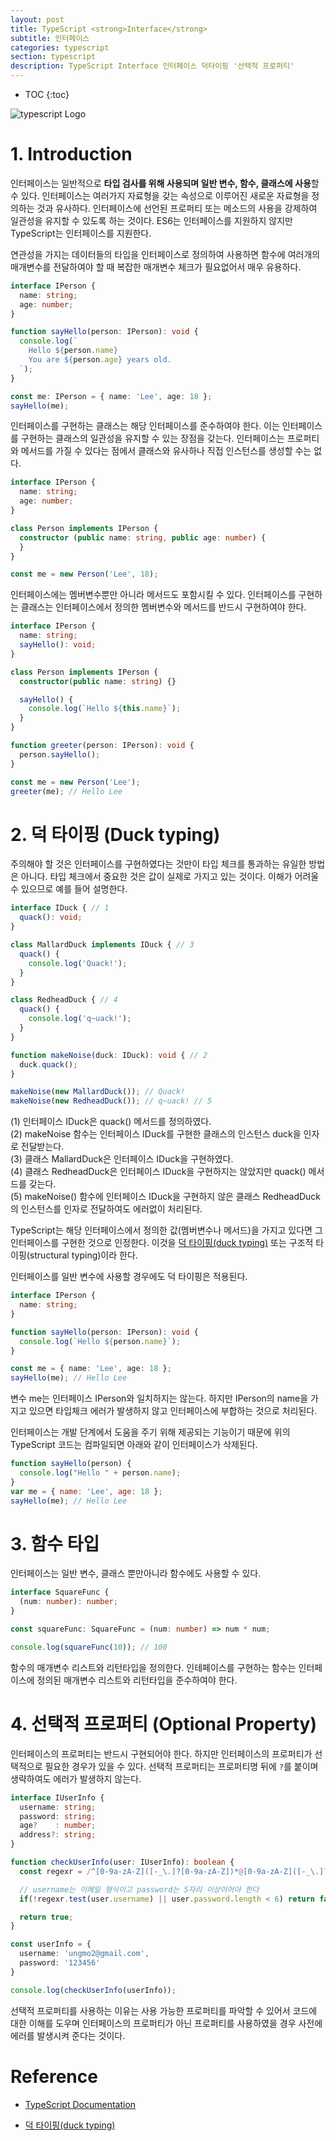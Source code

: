 ```yaml
---
layout: post
title: TypeScript <strong>Interface</strong>
subtitle: 인터페이스
categories: typescript
section: typescript
description: TypeScript Interface 인터페이스 덕타이핑 '선택적 프로퍼티'
---
```


* TOC
{:toc}

![typescript Logo](/img/typescript-logo.png)

# 1. Introduction

인터페이스는 일반적으로 <strong>타입 검사를 위해 사용되며 일반 변수, 함수, 클래스에 사용</strong>할 수 있다. 인터페이스는 여러가지 자료형을 갖는 속성으로 이루어진 새로운 자료형을 정의하는 것과 유사하다. 인터페이스에 선언된 프로퍼티 또는 메소드의 사용을 강제하여 일관성을 유지할 수 있도록 하는 것이다. ES6는 인터페이스를 지원하지 않지만 TypeScript는 인터페이스를 지원한다.

<!-- # Interface 상속

인터페이스는 extends 키워드를 사용하여 상속이 가능하다.

```typescript
interface IPerson {
  name: string;
}

interface IStudent extends IPerson {
  grade: number;
}

const person: IStudent =  {
  name: 'Lee',
  grade: 3
}
``` -->

연관성을 가지는 데이터들의 타입을 인터페이스로 정의하여 사용하면 함수에 여러개의 매개변수를 전달하여야 할 때 복잡한 매개변수 체크가 필요없어서 매우 유용하다.

```typescript
interface IPerson {
  name: string;
  age: number;
}

function sayHello(person: IPerson): void {
  console.log(`
    Hello ${person.name}
    You are ${person.age} years old.
  `);
}

const me: IPerson = { name: 'Lee', age: 18 };
sayHello(me);
```

인터페이스를 구현하는 클래스는 해당 인터페이스를 준수하여야 한다. 이는 인터페이스를 구현하는 클래스의 일관성을 유지할 수 있는 장점을 갖는다. 인터페이스는 프로퍼티와 메서드를 가질 수 있다는 점에서 클래스와 유사하나 직접 인스턴스를 생성할 수는 없다.

```typescript
interface IPerson {
  name: string;
  age: number;
}

class Person implements IPerson {
  constructor (public name: string, public age: number) {
  }
}

const me = new Person('Lee', 18);
```

인터페이스에는 멤버변수뿐만 아니라 메서드도 포함시킬 수 있다. 인터페이스를 구현하는 클래스는 인터페이스에서 정의한 멤버변수와 메서드를 반드시 구현하여야 한다.

```typescript
interface IPerson {
  name: string;
  sayHello(): void;
}

class Person implements IPerson {
  constructor(public name: string) {}

  sayHello() {
    console.log(`Hello ${this.name}`);
  }
}

function greeter(person: IPerson): void {
  person.sayHello();
}

const me = new Person('Lee');
greeter(me); // Hello Lee
```

# 2. 덕 타이핑 (Duck typing)

주의해야 할 것은 인터페이스를 구현하였다는 것만이 타입 체크를 통과하는 유일한 방법은 아니다. 타입 체크에서 중요한 것은 값이 실제로 가지고 있는 것이다. 이해가 어려울 수 있으므로 예를 들어 설명한다.

```typescript
interface IDuck { // 1
  quack(): void;
}

class MallardDuck implements IDuck { // 3
  quack() {
    console.log('Quack!');
  }
}

class RedheadDuck { // 4
  quack() {
    console.log('q~uack!');
  }
}

function makeNoise(duck: IDuck): void { // 2
  duck.quack();
}

makeNoise(new MallardDuck()); // Quack!
makeNoise(new RedheadDuck()); // q~uack! // 5
```

(1) 인터페이스 IDuck은 quack() 메서드를 정의하였다.  
(2) makeNoise 함수는 인터페이스 IDuck를 구현한 클래스의 인스턴스 duck을 인자로 전달받는다.  
(3) 클래스 MallardDuck은 인터페이스 IDuck을 구현하였다.  
(4) 클래스 RedheadDuck은 인터페이스 IDuck을 구현하지는 않았지만 quack() 메서드를 갖는다.  
(5) makeNoise() 함수에 인터페이스 IDuck을 구현하지 않은 클래스 RedheadDuck의 인스턴스를 인자로 전달하여도 에러없이 처리된다.

TypeScript는 해당 인터페이스에서 정의한 값(멤버변수나 메서드)을 가지고 있다면 그 인터페이스를 구현한 것으로 인정한다. 이것을 [덕 타이핑(duck typing)](https://ko.wikipedia.org/wiki/%EB%8D%95_%ED%83%80%EC%9D%B4%ED%95%91) 또는 구조적 타이핑(structural typing)이라 한다.

인터페이스를 일반 변수에 사용할 경우에도 덕 타이핑은 적용된다.

```typescript
interface IPerson {
  name: string;
}

function sayHello(person: IPerson): void {
  console.log(`Hello ${person.name}`);
}

const me = { name: 'Lee', age: 18 };
sayHello(me); // Hello Lee
```

변수 me는 인터페이스 IPerson와 일치하지는 않는다. 하지만 IPerson의 name을 가지고 있으면 타입체크 에러가 발생하지 않고 인터페이스에 부합하는 것으로 처리된다.

인터페이스는 개발 단계에서 도움을 주기 위해 제공되는 기능이기 때문에 위의 TypeScript 코드는 컴파일되면 아래와 같이 인터페이스가 삭제된다.

```javascript
function sayHello(person) {
  console.log("Hello " + person.name);
}
var me = { name: 'Lee', age: 18 };
sayHello(me); // Hello Lee
```

# 3. 함수 타입

인터페이스는 일반 변수, 클래스 뿐만아니라 함수에도 사용할 수 있다.

```typescript
interface SquareFunc {
  (num: number): number;
}

const squareFunc: SquareFunc = (num: number) => num * num;

console.log(squareFunc(10)); // 100
```

함수의 매개변수 리스트와 리턴타입을 정의한다. 인테페이스를 구현하는 함수는 인터페이스에 정의된 매개변수 리스트와 리턴타입을 준수하여야 한다.

# 4. 선택적 프로퍼티 (Optional Property)

인터페이스의 프로퍼티는 반드시 구현되어야 한다. 하지만 인터페이스의 프로퍼티가 선택적으로 필요한 경우가 있을 수 있다. 선택적 프로퍼티는 프로퍼티명 뒤에 `?`를 붙이며 생략하여도 에러가 발생하지 않는다.

```typescript
interface IUserInfo {
  username: string;
  password: string;
  age?    : number;
  address?: string;
}

function checkUserInfo(user: IUserInfo): boolean {
  const regexr = /^[0-9a-zA-Z]([-_\.]?[0-9a-zA-Z])*@[0-9a-zA-Z]([-_\.]?[0-9a-zA-Z])*\.[a-zA-Z]{2,3}$/i;

  // username는 이메일 형식이고 password는 5자리 이상이어야 한다
  if(!regexr.test(user.username) || user.password.length < 6) return false;

  return true;
}

const userInfo = {
  username: 'ungmo2@gmail.com',
  password: '123456'
}

console.log(checkUserInfo(userInfo));
```

선택적 프로퍼티를 사용하는 이유는 사용 가능한 프로퍼티를 파악할 수 있어서 코드에 대한 이해를 도우며 인터페이스의 프로퍼티가 아닌 프로퍼티를 사용하였을 경우 사전에 에러를 발생시켜 준다는 것이다.

<!-- # 5. 읽기전용 프로퍼티 (Readonly property) -->

# Reference

* [TypeScript Documentation](http://www.typescriptlang.org/docs/tutorial.html)

* [덕 타이핑(duck typing)](https://ko.wikipedia.org/wiki/%EB%8D%95_%ED%83%80%EC%9D%B4%ED%95%91)
